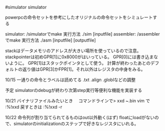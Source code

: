 #simulator
simulator

powerpcの命令セットを参考にしたオリジナルの命令セットをシミュレートする

simulator: /simulatorでmake 実行方法 ./sim [inputfile]
assembler: /assemblerでmake 実行方法 ./asm [inputfile] [outputfile]

stackはデータメモリのアドレスが大きい場所を使っているので注意。
stackpointerは初めGPR[1]に0x8000がはいっている。
GPR[0]には書き込まないように。
GPR[1]はスタックポインタとして使う。
計算が終わったあとのデフォルトの返り値はGPR[3]かFPR[1]。それ以外はレジスタの中身をみる。

10/15
一通りの命令とラベルは読めてる
.txt .align .globlなどの調整

予定
simulatorのdebugが終わり次第step実行等便利な機能を実装する

10/21
バイナリファイルみたいとき　
コマンドラインで> xxd ~.bin
vim で :%!xxd  戻すときは :%!xxd -r

10/22
命令列が割り当てられてるものはout以外動く(はず)
floatにloadがないので、simulatorのinitializationのステップで好きなレジスタにいれる。

